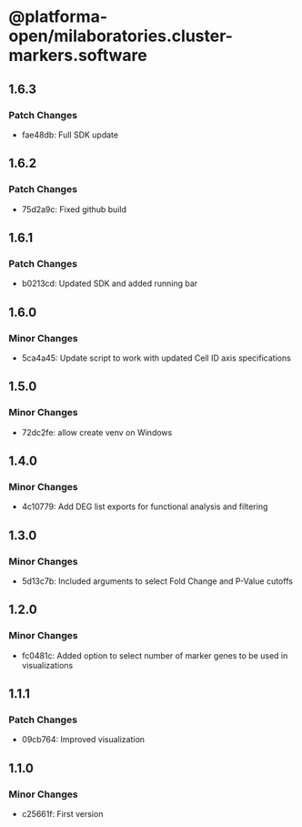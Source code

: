 # @platforma-open/milaboratories.cluster-markers.software

## 1.6.3

### Patch Changes

- fae48db: Full SDK update

## 1.6.2

### Patch Changes

- 75d2a9c: Fixed github build

## 1.6.1

### Patch Changes

- b0213cd: Updated SDK and added running bar

## 1.6.0

### Minor Changes

- 5ca4a45: Update script to work with updated Cell ID axis specifications

## 1.5.0

### Minor Changes

- 72dc2fe: allow create venv on Windows

## 1.4.0

### Minor Changes

- 4c10779: Add DEG list exports for functional analysis and filtering

## 1.3.0

### Minor Changes

- 5d13c7b: Included arguments to select Fold Change and P-Value cutoffs

## 1.2.0

### Minor Changes

- fc0481c: Added option to select number of marker genes to be used in visualizations

## 1.1.1

### Patch Changes

- 09cb764: Improved visualization

## 1.1.0

### Minor Changes

- c25661f: First version
